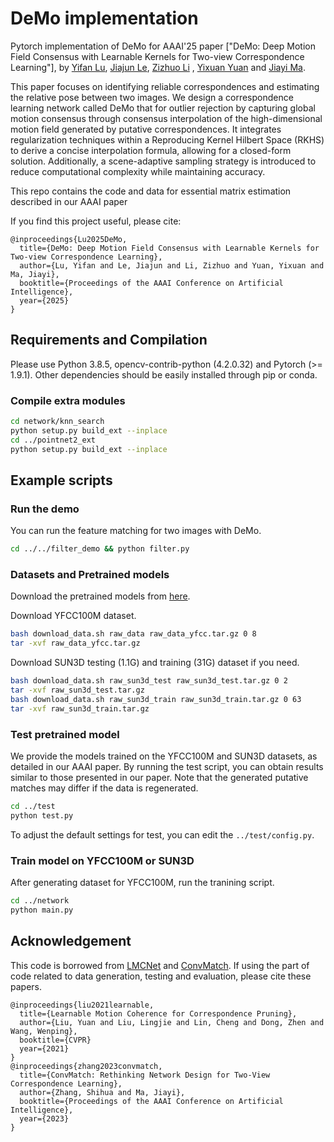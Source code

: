 # DeMo implementation

Pytorch implementation of DeMo for AAAI'25 paper ["DeMo: Deep Motion Field Consensus with Learnable Kernels for Two-view Correspondence Learning"], by [Yifan Lu](https://scholar.google.com/citations?user=h-9Ub_cAAAAJ&hl=zh-CN), [Jiajun Le](https://scholar.google.com/citations?user=uWhzrG4AAAAJ&hl=zh-CN&oi=sra), [Zizhuo Li](https://scholar.google.com/citations?user=bxuEALEAAAAJ&hl=zh-CN)
, [Yixuan Yuan](https://scholar.google.com/citations?user=Aho5Jv8AAAAJ&hl=zh-CN&oi=sra) and [Jiayi Ma](https://scholar.google.com/citations?user=73trMQkAAAAJ&hl).

This paper focuses on identifying reliable correspondences and estimating the relative pose between two images. We design a correspondence learning network called DeMo that for outlier rejection by capturing global motion consensus through consensus interpolation of the high-dimensional motion field generated by putative correspondences. It integrates regularization techniques within a Reproducing Kernel Hilbert Space (RKHS) to derive a concise interpolation formula, allowing for a closed-form solution. Additionally, a scene-adaptive sampling strategy is introduced to reduce computational complexity while maintaining accuracy.

This repo contains the code and data for essential matrix estimation described in our AAAI paper

If you find this project useful, please cite:

```
@inproceedings{Lu2025DeMo,
  title={DeMo: Deep Motion Field Consensus with Learnable Kernels for Two-view Correspondence Learning},
  author={Lu, Yifan and Le, Jiajun and Li, Zizhuo and Yuan, Yixuan and Ma, Jiayi},
  booktitle={Proceedings of the AAAI Conference on Artificial Intelligence},
  year={2025}
}
```

## Requirements and Compilation

Please use Python 3.8.5, opencv-contrib-python (4.2.0.32) and Pytorch (>= 1.9.1). Other dependencies should be easily installed through pip or conda.

### Compile extra modules

```bash
cd network/knn_search
python setup.py build_ext --inplace
cd ../pointnet2_ext
python setup.py build_ext --inplace
```

## Example scripts

### Run the demo

You can run the feature matching for two images with DeMo.

```bash
cd ../../filter_demo && python filter.py
```

### Datasets and Pretrained models

Download the pretrained models from [here](https://drive.google.com/drive/folders/1dsDUVwEOMC0mExEPxTj3JjTw68fsUt34?usp=drive_link).

Download YFCC100M dataset.
```bash
bash download_data.sh raw_data raw_data_yfcc.tar.gz 0 8
tar -xvf raw_data_yfcc.tar.gz
```

Download SUN3D testing (1.1G) and training (31G) dataset if you need.
```bash
bash download_data.sh raw_sun3d_test raw_sun3d_test.tar.gz 0 2
tar -xvf raw_sun3d_test.tar.gz
bash download_data.sh raw_sun3d_train raw_sun3d_train.tar.gz 0 63
tar -xvf raw_sun3d_train.tar.gz
```

### Test pretrained model

We provide the models trained on the YFCC100M and SUN3D datasets, as detailed in our AAAI paper. By running the test script, you can obtain results similar to those presented in our paper. Note that the generated putative matches may differ if the data is regenerated.

```bash
cd ../test 
python test.py
```
To adjust the default settings for test, you can edit the `../test/config.py`.

### Train model on YFCC100M or SUN3D

After generating dataset for YFCC100M, run the tranining script.
```bash
cd ../network 
python main.py
```

## Acknowledgement
This code is borrowed from [LMCNet](https://github.com/liuyuan-pal/LMCNet.git) and [ConvMatch](https://github.com/SuhZhang/ConvMatch). If using the part of code related to data generation, testing and evaluation, please cite these papers.

```
@inproceedings{liu2021learnable,
  title={Learnable Motion Coherence for Correspondence Pruning},
  author={Liu, Yuan and Liu, Lingjie and Lin, Cheng and Dong, Zhen and Wang, Wenping},
  booktitle={CVPR}
  year={2021}
}
@inproceedings{zhang2023convmatch,
  title={ConvMatch: Rethinking Network Design for Two-View Correspondence Learning},
  author={Zhang, Shihua and Ma, Jiayi},
  booktitle={Proceedings of the AAAI Conference on Artificial Intelligence},
  year={2023}
}
```
